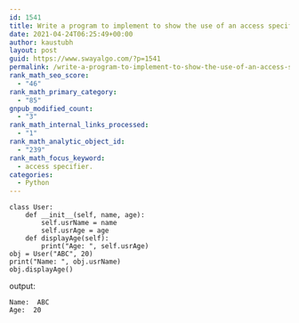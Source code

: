 ```yaml
---
id: 1541
title: Write a program to implement to show the use of an access specifier.
date: 2021-04-24T06:25:49+00:00
author: kaustubh
layout: post
guid: https://www.swayalgo.com/?p=1541
permalink: /write-a-program-to-implement-to-show-the-use-of-an-access-specifier/
rank_math_seo_score:
  - "46"
rank_math_primary_category:
  - "85"
gnpub_modified_count:
  - "3"
rank_math_internal_links_processed:
  - "1"
rank_math_analytic_object_id:
  - "239"
rank_math_focus_keyword:
  - access specifier.
categories:
  - Python
---
```

<pre class="wp-block-code"><code>class User:
    def __init__(self, name, age):
        self.usrName = name
        self.usrAge = age
    def displayAge(self):
        print("Age: ", self.usrAge)
obj = User("ABC", 20)
print("Name: ", obj.usrName)
obj.displayAge()</code></pre>

output:

<pre class="wp-block-code"><code>Name:  ABC
Age:  20</code></pre>